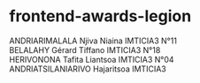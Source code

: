 # frontend-awards-legion
ANDRIARIMALALA Njiva Niaina IMTICIA3 N°11 <br>
BELALAHY Gérard Tiffano IMTICIA3 N°18 <br>
HERIVONONA Tafita Liantsoa IMTICIA3 N°04 <br>
ANDRIATSILANIARIVO Hajaritsoa IMTICIA3 
